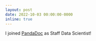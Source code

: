 ```yaml
---
layout: post
date: 2022-10-03 00:00:00-0000
inline: true
---
```


I joined <a href="https://pandadoc.com/">PandaDoc</a> as Staff Data Scientist!
